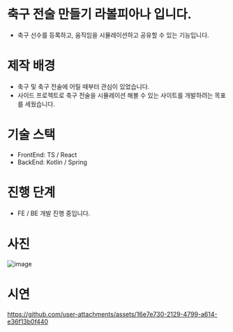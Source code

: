 # 축구 전술 만들기 라볼피아나 입니다.
- 축구 선수를 등록하고, 움직임을 시뮬레이션하고 공유할 수 있는 기능입니다.

# 제작 배경
- 축구 및 축구 전술에 어릴 때부터 관심이 있었습니다.
- 사이드 프로젝트로 축구 전술을 시뮬레이션 해볼 수 있는 사이트를 개발하려는 목표를 세웠습니다.

# 기술 스택
- FrontEnd: TS / React
- BackEnd: Kotlin / Spring

# 진행 단계
- FE / BE 개발 진행 중입니다.

# 사진

![image](https://github.com/user-attachments/assets/8939aed2-cd94-4ff3-b542-f15c263e89b2)


# 시연

https://github.com/user-attachments/assets/16e7e730-2129-4799-a614-e36f13b0f440

